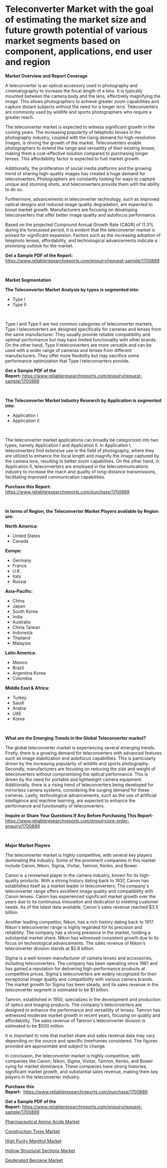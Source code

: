 <p><h1>Teleconverter Market with the goal of estimating the market size and future growth potential of various market segments based on component, applications, end user and region</h1></p><p><strong>Market Overview and Report Coverage</strong></p>
<p><p>A teleconverter is an optical accessory used in photography and cinematography to increase the focal length of a lens. It is typically mounted between the camera body and the lens, effectively magnifying the image. This allows photographers to achieve greater zoom capabilities and capture distant subjects without the need for a longer lens. Teleconverters are commonly used by wildlife and sports photographers who require a greater reach.</p><p>The teleconverter market is expected to witness significant growth in the coming years. The increasing popularity of telephoto lenses in the photography industry, coupled with the rising demand for high-resolution images, is driving the growth of the market. Teleconverters enable photographers to extend the range and versatility of their existing lenses, making them a cost-effective solution compared to purchasing longer lenses. This affordability factor is expected to fuel market growth.</p><p>Additionally, the proliferation of social media platforms and the growing trend of sharing high-quality images has created a huge demand for teleconverters. Photographers are constantly looking for ways to capture unique and stunning shots, and teleconverters provide them with the ability to do so.</p><p>Furthermore, advancements in teleconverter technology, such as improved optical designs and reduced image quality degradation, are expected to boost market growth. Manufacturers are focusing on developing teleconverters that offer better image quality and autofocus performance.</p><p>Based on the projected Compound Annual Growth Rate (CAGR) of 11.3% during the forecasted period, it is evident that the teleconverter market is poised for significant expansion. Factors such as the increasing adoption of telephoto lenses, affordability, and technological advancements indicate a promising outlook for the market.</p></p>
<p><strong>Get a Sample PDF of the Report:</strong> <a href="https://www.reliableresearchreports.com/enquiry/request-sample/1700889">https://www.reliableresearchreports.com/enquiry/request-sample/1700889</a></p>
<p>&nbsp;</p>
<p><strong>Market Segmentation</strong></p>
<p><strong>The Teleconverter Market Analysis by types is segmented into:</strong></p>
<p><ul><li>Type I</li><li>Type II</li></ul></p>
<p>&nbsp;</p>
<p><p>Type I and Type II are two common categories of teleconverter markets. Type I teleconverters are designed specifically for cameras and lenses from the same manufacturer. They usually provide reliable compatibility and optimal performance but may have limited functionality with other brands. On the other hand, Type II teleconverters are more versatile and can be used with a wider range of cameras and lenses from different manufacturers. They offer more flexibility but may sacrifice some performance optimization that Type I teleconverters provide.</p></p>
<p><strong>Get a Sample PDF of the Report:</strong>&nbsp;<a href="https://www.reliableresearchreports.com/enquiry/request-sample/1700889">https://www.reliableresearchreports.com/enquiry/request-sample/1700889</a></p>
<p>&nbsp;</p>
<p><strong>The Teleconverter Market Industry Research by Application is segmented into:</strong></p>
<p><ul><li>Application I</li><li>Application II</li></ul></p>
<p>&nbsp;</p>
<p><p>The teleconverter market applications can broadly be categorized into two types, namely Application I and Application II. In Application I, teleconverters find extensive use in the field of photography, where they are utilized to enhance the focal length and magnify the image captured by the camera lens, resulting in better zoom capabilities. On the other hand, in Application II, teleconverters are employed in the telecommunications industry to increase the reach and quality of long-distance transmissions, facilitating improved communication capabilities.</p></p>
<p><strong>Purchase this Report:</strong>&nbsp; <a href="https://www.reliableresearchreports.com/purchase/1700889">https://www.reliableresearchreports.com/purchase/1700889</a></p>
<p>&nbsp;</p>
<p><strong>In terms of Region, the Teleconverter Market Players available by Region are:</strong></p>
<p>
    <p> <strong> North America: </strong>
        <ul>
            <li>United States</li>
            <li>Canada</li>
        </ul>
        </p> 
    <p> <strong> Europe: </strong>
        <ul>
            <li>Germany</li>
            <li>France</li>
            <li>U.K.</li>
            <li>Italy</li>
            <li>Russia</li>
        </ul>
        </p> 
    <p> <strong> Asia-Pacific: </strong>
        <ul>
            <li>China</li>
            <li>Japan</li>
            <li>South Korea</li>
            <li>India</li>
            <li>Australia</li>
            <li>China Taiwan</li>
            <li>Indonesia</li>
            <li>Thailand</li>
            <li>Malaysia</li>
        </ul>
        </p> 
    <p> <strong> Latin America: </strong>
        <ul>
            <li>Mexico</li>
            <li>Brazil</li>
            <li>Argentina Korea</li>
            <li>Colombia</li>
        </ul>
        </p> 
    <p> <strong> Middle East & Africa: </strong>
        <ul>
            <li>Turkey</li>
            <li>Saudi</li>
            <li>Arabia</li>
            <li>UAE</li>
            <li>Korea</li>
        </ul>
    </p>
    </p>
<p>&nbsp;</p>
<p><strong>What are the Emerging Trends in the Global Teleconverter market?</strong></p>
<p><p>The global teleconverter market is experiencing several emerging trends. Firstly, there is a growing demand for teleconverters with advanced features such as image stabilization and autofocus capabilities. This is particularly driven by the increasing popularity of wildlife and sports photography. Secondly, manufacturers are focusing on reducing the size and weight of teleconverters without compromising the optical performance. This is driven by the need for portable and lightweight camera equipment. Additionally, there is a rising trend of teleconverters being developed for mirrorless camera systems, considering the surging demand for these cameras. Lastly, technological advancements, such as the use of artificial intelligence and machine learning, are expected to enhance the performance and functionality of teleconverters.</p></p>
<p><strong>Inquire or Share Your Questions If Any Before Purchasing This Report</strong>- <a href="https://www.reliableresearchreports.com/enquiry/pre-order-enquiry/1700889">https://www.reliableresearchreports.com/enquiry/pre-order-enquiry/1700889</a></p>
<p>&nbsp;</p>
<p><strong>Major Market Players</strong></p>
<p><p>The teleconverter market is highly competitive, with several key players dominating the industry. Some of the prominent companies in this market include Canon, Nikon, Sigma, Vivitar, Tamron, Kenko, and Bower. </p><p>Canon is a renowned player in the camera industry, known for its high-quality products. With a strong history dating back to 1937, Canon has established itself as a market leader in teleconverters. The company's teleconverter range offers excellent image quality and compatibility with Canon lenses. Canon has experienced significant market growth over the years due to its continuous innovation and dedication to meeting customer needs. As of the latest data available, Canon's sales revenue reached $3.5 billion.</p><p>Another leading competitor, Nikon, has a rich history dating back to 1917. Nikon's teleconverter range is highly regarded for its precision and reliability. The company has a strong presence in the market, holding a substantial market share. Nikon has witnessed consistent growth due to its focus on technological advancements. The sales revenue of Nikon's teleconverter division stands at $2.8 billion.</p><p>Sigma is a well-known manufacturer of camera lenses and accessories, including teleconverters. The company has been operating since 1961 and has gained a reputation for delivering high-performance products at competitive prices. Sigma's teleconverters are widely recognized for their exceptional image quality and compatibility with various camera brands. The market growth for Sigma has been steady, and its sales revenue in the teleconverter segment is estimated to be $1 billion.</p><p>Tamron, established in 1950, specializes in the development and production of optics and imaging products. The company's teleconverters are designed to enhance the performance and versatility of lenses. Tamron has witnessed moderate market growth in recent years, focusing on quality and affordability. The sales revenue of Tamron's teleconverter division is estimated to be $500 million.</p><p>It is important to note that market share and sales revenue data may vary depending on the source and specific timeframes considered. The figures provided are approximate and subject to change.</p><p>In conclusion, the teleconverter market is highly competitive, with companies like Canon, Nikon, Sigma, Vivitar, Tamron, Kenko, and Bower vying for market dominance. These companies have strong histories, significant market growth, and substantial sales revenue, making them key players in the teleconverter industry.</p></p>
<p><strong>Purchase this Report:</strong>&nbsp;&nbsp;<a href="https://www.reliableresearchreports.com/purchase/1700889">https://www.reliableresearchreports.com/purchase/1700889</a></p>
<p></p>
<p><strong>Get a Sample PDF of the Report:</strong>&nbsp;<a href="https://www.reliableresearchreports.com/enquiry/request-sample/1700889">https://www.reliableresearchreports.com/enquiry/request-sample/1700889</a></p>
<p><p><a href="https://medium.com/@jackyhammes/pharmaceutical-amino-acids-market-analysis-and-sze-forecasted-for-period-from-2023-to-2030-955dceefc246">Pharmaceutical Amino Acids Market</a></p><p><a href="https://github.com/FassouRP/Market-Research-Report-List-1/blob/main/construction-tyres-market.md">Construction Tyres Market</a></p><p><a href="https://medium.com/@malliekozey2023/high-purity-menthol-market-research-report-its-history-and-forecast-2023-to-2030-84acba58a80d">High Purity Menthol Market</a></p><p><a href="https://www.linkedin.com/pulse/hollow-structural-sections-market-challenges-opportunities-8pgyc/">Hollow Structural Sections Market</a></p><p><a href="https://www.linkedin.com/pulse/decoding-deuterated-benzene-market-deep-dive-latest-trends-37doc/">Deuterated Benzene Market</a></p></p>